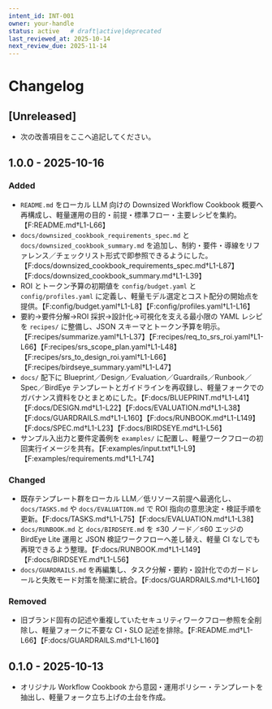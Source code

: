 ```yaml
---
intent_id: INT-001
owner: your-handle
status: active   # draft|active|deprecated
last_reviewed_at: 2025-10-14
next_review_due: 2025-11-14
---
```


# Changelog

## [Unreleased]

- 次の改善項目をここへ追記してください。

## 1.0.0 - 2025-10-16

### Added

- `README.md` をローカル LLM 向けの Downsized Workflow Cookbook 概要へ再構成し、軽量運用の目的・前提・標準フロー・主要レシピを集約。【F:README.md†L1-L66】
- `docs/downsized_cookbook_requirements_spec.md` と `docs/downsized_cookbook_summary.md` を追加し、制約・要件・導線をリファレンス／チェックリスト形式で即参照できるようにした。【F:docs/downsized_cookbook_requirements_spec.md†L1-L87】【F:docs/downsized_cookbook_summary.md†L1-L39】
- ROI とトークン予算の初期値を `config/budget.yaml` と `config/profiles.yaml` に定義し、軽量モデル選定とコスト配分の開始点を提供。【F:config/budget.yaml†L1-L8】【F:config/profiles.yaml†L1-L16】
- 要約→要件分解→ROI 採択→設計化→可視化を支える最小限の YAML レシピを `recipes/` に整備し、JSON スキーマとトークン予算を明示。【F:recipes/summarize.yaml†L1-L37】【F:recipes/req_to_srs_roi.yaml†L1-L66】【F:recipes/srs_scope_plan.yaml†L1-L48】【F:recipes/srs_to_design_roi.yaml†L1-L66】【F:recipes/birdseye_summary.yaml†L1-L47】
- `docs/` 配下に Blueprint／Design／Evaluation／Guardrails／Runbook／Spec／BirdEye テンプレートとガイドラインを再収録し、軽量フォークでのガバナンス資料をひとまとめにした。【F:docs/BLUEPRINT.md†L1-L41】【F:docs/DESIGN.md†L1-L22】【F:docs/EVALUATION.md†L1-L38】【F:docs/GUARDRAILS.md†L1-L160】【F:docs/RUNBOOK.md†L1-L149】【F:docs/SPEC.md†L1-L23】【F:docs/BIRDSEYE.md†L1-L56】
- サンプル入出力と要件定義例を `examples/` に配置し、軽量ワークフローの初回実行イメージを共有。【F:examples/input.txt†L1-L9】【F:examples/requirements.md†L1-L74】

### Changed

- 既存テンプレート群をローカル LLM／低リソース前提へ最適化し、`docs/TASKS.md` や `docs/EVALUATION.md` で ROI 指向の意思決定・検証手順を更新。【F:docs/TASKS.md†L1-L75】【F:docs/EVALUATION.md†L1-L38】
- `docs/RUNBOOK.md` と `docs/BIRDSEYE.md` を ≤30 ノード／≤60 エッジの BirdEye Lite 運用と JSON 検証ワークフローへ差し替え、軽量 CI なしでも再現できるよう整理。【F:docs/RUNBOOK.md†L1-L149】【F:docs/BIRDSEYE.md†L1-L56】
- `docs/GUARDRAILS.md` を再編集し、タスク分解・要約・設計化でのガードレールと失敗モード対策を簡潔に統合。【F:docs/GUARDRAILS.md†L1-L160】

### Removed

- 旧ブランド固有の記述や重複していたセキュリティワークフロー参照を全削除し、軽量フォークに不要な CI・SLO 記述を排除。【F:README.md†L1-L66】【F:docs/GUARDRAILS.md†L1-L160】

## 0.1.0 - 2025-10-13

- オリジナル Workflow Cookbook から意図・運用ポリシー・テンプレートを抽出し、軽量フォーク立ち上げの土台を作成。
